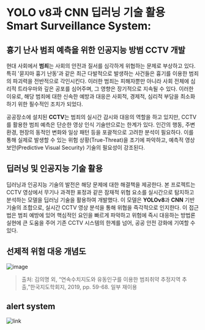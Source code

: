 # YOLO v8과 CNN 딥러닝 기술 활용 Smart Surveillance System: 
## 흉기 난사 범죄 예측을 위한 인공지능 방범 CCTV 개발

현대 사회에서 **범죄**는 사회의 안전과 질서를 심각하게 위협하는 문제로 부상하고 있다. 특히 '묻지마 흉기 난동'과 같은 최근 다발적으로 발생하는 사건들은 흉기를 이용한 범죄의 파괴력을 전반적으로 각인시킨다. 이러한 범죄는 피해자뿐만 아니라 사회 전체에 심리적 트라우마와 깊은 공포를 심어주며, 그 영향은 장기적으로 지속될 수 있다. 이러한 이유로, 해당 범죄에 대한 신속한 예방과 대응은 사회적, 경제적, 심리적 부담을 최소화하기 위한 필수적인 조치가 되었다.

공공장소에 설치된 **CCTV**는 범죄의 실시간 감시와 대응의 역할을 하고 있지만, CCTV를 활용한 범죄 예측은 단순한 영상 인식 기술만으로는 한계가 있다. 인간의 행동, 주변 환경, 현장의 동적인 변화와 일상 패턴 등을 포괄적으로 고려한 분석이 필요하다. 이를 통해 실제로 발생할 수 있는 위험 상황(True-Threat)을 조기에 파악하고, 예측적 영상보안(Predictive Visual Security) 기술의 필요성이 강조된다.

## 딥러닝 및 인공지능 기술 활용
딥러닝과 인공지능 기술의 발전은 해당 문제에 대한 해결책을 제공한다. 본 프로젝트는 CCTV 영상에서 무기나 과격한 표정과 같은 잠재적 위협 요소를 실시간으로 탐지하고 분석하는 모델을 딥러닝 기술을 활용하여 개발했다. 이 모델은 **YOLOv8**과 **CNN** 기반 기술의 조합으로, 실시간 CCTV 영상 분석을 통해 위협을 즉각적으로 인지한다. 이 접근법은 범죄 예방에 있어 핵심적인 요인을 빠르게 파악하고 위험에 즉시 대응하는 방법론 실현에 큰 도움을 주어 기존 CCTV 시스템의 한계를 넘어, 공공 안전 강화에 기여할 수 있다.
## 선제적 위험 대응 개념도
![image](https://github.com/SSWUCyberGuardians/openCVcamera/assets/84945293/2adf5a6f-1239-4beb-8378-7e1018963b84)
> 출처: 김의명 외, “연속수치지도와 유동인구를 이용한 범죄취약 추정지역 추출,”한국지도학회지, 2019, pp. 59-68. 일부 재이용

## alert system
![link](https://github.com/SSWUCyberGuardians/openCVcamera.git)

